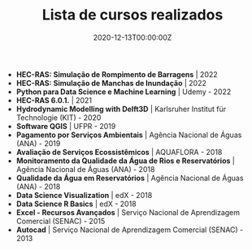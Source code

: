 ﻿---
widget: accomplishments
categories:
date: "2020-12-13T00:00:00Z"
draft: false
show_date: false
share: false
profile: false
pager: false
reading_time: false

projects: []
subtitle: 
summary: 
tags:
- Cursos
title: Lista de cursos realizados
---

  - **HEC-RAS: Simulação de Rompimento de Barragens** | 2022
  - **HEC-RAS: Simulação de Manchas de Inundação** | 2022
  - **Python para Data Science e Machine Learning** | Udemy - 2022
  - **HEC-RAS 6.0.1.** | 2021 
  - **Hydrodynamic Modelling with Delft3D** | Karlsruher Institut für Technologie (KIT) - 2020
  - **Software QGIS** | UFPR - 2019
  - **Pagamento por Serviços Ambientais** | Agência Nacional de Águas (ANA) - 2019
  - **Avaliação de Serviços Ecossistêmicos** | AQUAFLORA - 2018
  - **Monitoramento da Qualidade da Água de Rios e Reservatórios** | Agência Nacional de Águas (ANA) - 2018
  - **Qualidade da Água em Reservatórios** | Agência Nacional de Águas (ANA) - 2018
  - **Data Science Visualization** | edX - 2018
  - **Data Science R Basics** | edX - 2018
  - **Excel - Recursos Avançados** | Serviço Nacional de Aprendizagem Comercial (SENAC) - 2015
  - **Autocad** | Serviço Nacional de Aprendizagem Comercial (SENAC) - 2013




